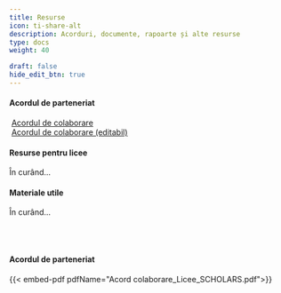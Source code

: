 ```yaml
---
title: Resurse
icon: ti-share-alt
description: Acorduri, documente, rapoarte și alte resurse
type: docs
weight: 40

draft: false
hide_edit_btn: true
---
```

<!-- type: dpg-standard -->

<!--
type: redirect
redirectUrl: https://www.unicef.org/innovation/
-->


#### Acordul de parteneriat

<i class="fas fa-file-pdf"></i>&nbsp;<a href="/pdfs/Acord colaborare_Licee_SCHOLARS.pdf" download>Acordul de colaborare</a> <br>
<i class="fas fa-file-word"></i>&nbsp;<a href="/words/Acord colaborare_Licee_SCHOLARS.docx" download>Acordul de colaborare (editabil)</a>


#### Resurse pentru licee

În curând...


#### Materiale utile

În curând...


<br></br>
#### Acordul de parteneriat

{{< embed-pdf pdfName="Acord colaborare_Licee_SCHOLARS.pdf">}}